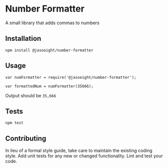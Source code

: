 Number Formatter
=========

A small library that adds commas to numbers

## Installation

  `npm install @jasoeight/number-formatter`

## Usage

    var numFormatter = require('@jasoeight/number-formatter');

    var formattedNum = numFormatter(35666);
  
  
  Output should be `35,666`


## Tests

  `npm test`

## Contributing

In lieu of a formal style guide, take care to maintain the existing coding style. Add unit tests for any new or changed functionality. Lint and test your code.